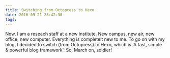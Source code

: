 ```yaml
---
title: Switching from Octopress to Hexo
date: 2016-09-21 23:42:30
tags:
---
```

Now, I am a reseach staff at a new institute. New campus, new air, new office, new computer. Everything is completelt new to me. To go on with my blog, I decided to switch (from Octopress) to Hexo, which is 'A fast, simple & powerful blog framework'. So, March on, soldier! 
